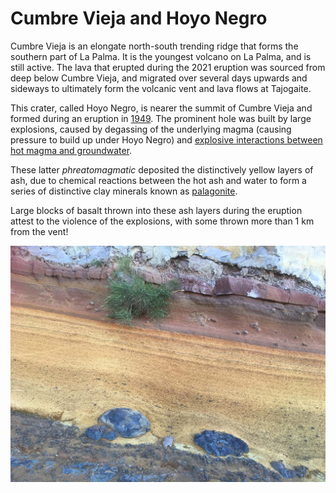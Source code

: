 
# Cumbre Vieja and Hoyo Negro

Cumbre Vieja is an elongate north-south trending ridge that forms the southern part of La Palma. It is the youngest volcano on La Palma, and is still active. The lava that erupted during the 2021 eruption was sourced from deep below Cumbre Vieja, and migrated over several days upwards and sideways to ultimately form the volcanic vent and lava flows at Tajogaite.

This crater, called Hoyo Negro, is nearer the summit of Cumbre Vieja and formed during an eruption in [1949](https://www.volcanocafe.org/cumbre-vieja-and-the-san-juan-eruption-of-1949/). The prominent hole was built by large explosions, caused by degassing of the underlying magma (causing pressure to build up under Hoyo Negro) and [explosive interactions between hot magma and groundwater](https://www.sciencedirect.com/science/article/pii/S0377027399001080).

These latter *phreatomagmatic* deposited the distinctively yellow layers of ash, due to chemical reactions between the hot ash and water to form a series of distinctive clay minerals known as [palagonite](https://en.wikipedia.org/wiki/Palagonite).

Large blocks of basalt thrown into these ash layers during the eruption attest to the violence of the explosions, with some thrown more than 1 km from the vent!

![Basaltic bombs exposed in an older palagonite tuff bed at Los Andenes. Note the shape of the spindle bomb on the left, indicating the bomb was a spinning blob of lava when it was ejected from the vent](img/bombs.jpg)

